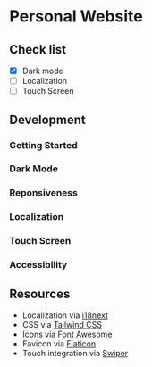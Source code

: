 # Personal Website

## Check list

- [X] Dark mode
- [ ] Localization
- [ ] Touch Screen

## Development

### Getting Started

### Dark Mode

### Reponsiveness

### Localization

### Touch Screen

### Accessibility

## Resources

- Localization via [i18next][i18nextURL]
- CSS via [Tailwind CSS][TailwindURL]
- Icons via [Font Awesome][FontAwesomeURL]
- Favicon via [Flaticon][FlaticonURL]
- Touch integration via [Swiper][SwiperURL]

[i18nextURL]: https://www.i18next.com
[TAilwindURL]: https://tailwindcss.com
[FontAwesomeURL]: https://fontawesome.com
[FlaticonURL]: https://www.flaticon.com
[SwiperURL]: https://swiperjs.com
